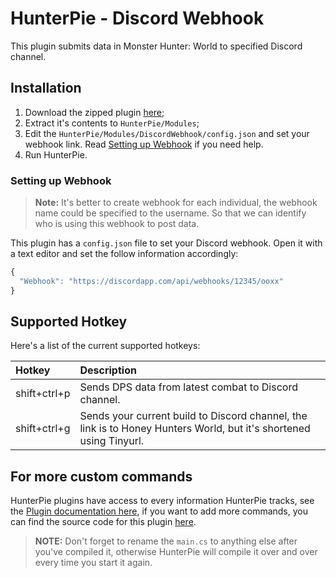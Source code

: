 # HunterPie - Discord Webhook

This plugin submits data in Monster Hunter: World to specified Discord channel.

## Installation

1. Download the zipped plugin [here](https://cdn.discordapp.com/attachments/402557384209203200/756267026745655343/DiscordWebhook.zip);
2. Extract it's contents to `HunterPie/Modules`;
3. Edit the `HunterPie/Modules/DiscordWebhook/config.json` and set your webhook link. Read [Setting up Webhook](#Setting-up-Webhook) if you need help.
4. Run HunterPie.

### Setting up Webhook

> **Note:** It's better to create webhook for each individual, the webhook name could be specified to the username. So that we can identify who is using this webhook to post data.

This plugin has a `config.json` file to set your Discord webhook. Open it with a text editor and set the follow information accordingly:

```js
{
  "Webhook": "https://discordapp.com/api/webhooks/12345/ooxx"          // This is your Discord webhook link
}
```

## Supported Hotkey

Here's a list of the current supported hotkeys:

Hotkey | Description
:-----------|:--------------------------
shift+ctrl+p | Sends DPS data from latest combat to Discord channel.
shift+ctrl+g | Sends your current build to Discord channel, the link is to Honey Hunters World, but it's shortened using Tinyurl.

## For more custom commands

HunterPie plugins have access to every information HunterPie tracks, see the [Plugin documentation here](https://docs.hunterpie.me/?p=Plugins/plugins.md), if you want to add more commands, you can find the source code for this plugin [here](https://github.com/acelan/HunterPie.Plugins/blob/master/DiscordWebhook/main.cs).

> **NOTE:** Don't forget to rename the `main.cs` to anything else after you've compiled it, otherwise HunterPie will compile it over and over every time you start it again.
